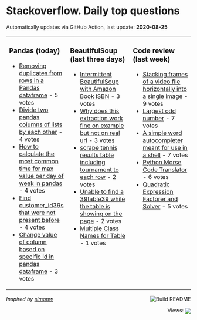 # Stackoverflow. Daily top questions 

Automatically updates via GitHub Action, last update: **<!-- date starts -->2020-08-25<!-- date ends -->**


<table><tr><td valign="top" width="33%">

### Pandas (today)
<!-- pandas starts -->
* [Removing duplicates from rows in a Pandas dataframe](https://stackoverflow.com/questions/63583502/removing-duplicates-from-rows-in-a-pandas-dataframe) - 5 votes
* [Divide two pandas columns of lists by each other](https://stackoverflow.com/questions/63587821/divide-two-pandas-columns-of-lists-by-each-other) - 4 votes
* [How to calculate the most common time for max value per day of week in pandas](https://stackoverflow.com/questions/63583226/how-to-calculate-the-most-common-time-for-max-value-per-day-of-week-in-pandas) - 4 votes
* [Find customer_id39s that were not present before](https://stackoverflow.com/questions/63574143/find-customer-ids-that-were-not-present-before) - 4 votes
* [Change value of column based on specific id in pandas dataframe](https://stackoverflow.com/questions/63586919/change-value-of-column-based-on-specific-id-in-pandas-dataframe) - 3 votes
<!-- pandas ends -->
</td><td valign="top" width="34%">


### BeautifulSoup (last three days)
<!-- beautifulsoup starts -->
* [Intermittent BeautifulSoup with Amazon Book ISBN](https://stackoverflow.com/questions/63541601/intermittent-beautifulsoup-with-amazon-book-isbn) - 3 votes
* [Why does this extraction work fine on example but not on real url](https://stackoverflow.com/questions/63538180/why-does-this-extraction-work-fine-on-example-but-not-on-real-url) - 3 votes
* [scrape tennis results table including tournament to each row](https://stackoverflow.com/questions/63548631/scrape-tennis-results-table-including-tournament-to-each-row) - 2 votes
* [Unable to find a 39table39 while the table is showing on the page](https://stackoverflow.com/questions/63583094/unable-to-find-a-table-while-the-table-is-showing-on-the-page) - 2 votes
* [Multiple Class Names for Table](https://stackoverflow.com/questions/63571397/multiple-class-names-for-table) - 1 votes
<!-- beautifulsoup ends -->
</td><td valign="top" width="34%">


### Сode review (last week)
<!-- python starts -->
* [Stacking frames of a video file horizontally into a single image](https://codereview.stackexchange.com/questions/248338/stacking-frames-of-a-video-file-horizontally-into-a-single-image) - 9 votes
* [Largest odd number](https://codereview.stackexchange.com/questions/248102/largest-odd-number) - 7 votes
* [A simple word autocompleter meant for use in a shell](https://codereview.stackexchange.com/questions/248100/a-simple-word-autocompleter-meant-for-use-in-a-shell) - 7 votes
* [Python Morse Code Translator](https://codereview.stackexchange.com/questions/248068/python-morse-code-translator) - 6 votes
* [Quadratic Expression Factorer and Solver](https://codereview.stackexchange.com/questions/248281/quadratic-expression-factorer-and-solver) - 5 votes
<!-- python ends -->
</td></tr></table>

<a href="https://github.com/hp0404/hp0404/actions"><img src="https://github.com/hp0404/hp0404/workflows/Build%20README/badge.svg" align="right" alt="Build README"></a> <p>*Inspired by  [simonw](https://github.com/simonw/simonw)*</p>

<div align="right">
<p></p> Views:
<img src="https://profile-counter.glitch.me/hp0404/count.svg" align="center">
</div>